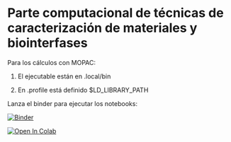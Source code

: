 # Parte computacional de técnicas de caracterización de materiales y biointerfases

Para los cálculos con MOPAC: 

1) El ejecutable están en .local/bin

2) En .profile está definido $LD_LIBRARY_PATH

Lanza el binder para ejecutar los notebooks:

[![Binder](https://mybinder.org/badge_logo.svg)](https://mybinder.org/v2/gh/emartineznunez/Master_Quimica/master)

[![Open In Colab](https://colab.research.google.com/assets/colab-badge.svg)](https://colab.research.google.com/github/emartineznunez/Master_Quimica/blob/master/Google_colab)
